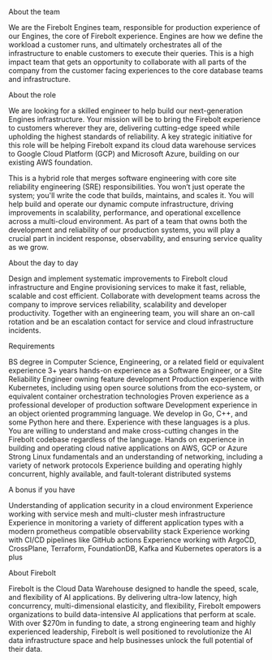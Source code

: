 About the team

We are the Firebolt Engines team, responsible for production experience of our Engines, the core of Firebolt experience. Engines are how we define the workload a customer runs, and ultimately orchestrates all of the infrastructure to enable customers to execute their queries. This is a high impact team that gets an opportunity to collaborate with all parts of the company from the customer facing experiences to the core database teams and infrastructure.



About the role

We are looking for a skilled engineer to help build our next-generation Engines infrastructure. Your mission will be to bring the Firebolt experience to customers wherever they are, delivering cutting-edge speed while upholding the highest standards of reliability. A key strategic initiative for this role will be helping Firebolt expand its cloud data warehouse services to Google Cloud Platform (GCP) and Microsoft Azure, building on our existing AWS foundation.



This is a hybrid role that merges software engineering with core site reliability engineering (SRE) responsibilities. You won’t just operate the system; you'll write the code that builds, maintains, and scales it. You will help build and operate our dynamic compute infrastructure, driving improvements in scalability, performance, and operational excellence across a multi-cloud environment. As part of a team that owns both the development and reliability of our production systems, you will play a crucial part in incident response, observability, and ensuring service quality as we grow.



About the day to day

Design and implement systematic improvements to Firebolt cloud infrastructure and Engine provisioning services to make it fast, reliable, scalable and cost efficient.
Collaborate with development teams across the company to improve services reliability, scalability and developer productivity.
Together with an engineering team, you will share an on-call rotation and be an escalation contact for service and cloud infrastructure incidents.


Requirements

BS degree in Computer Science, Engineering, or a related field or equivalent experience
3+ years hands-on experience as a Software Engineer, or a Site Reliability Engineer owning feature development
Production experience with Kubernetes, including using open source solutions from the eco-system, or equivalent container orchestration technologies
Proven experience as a professional developer of production software
Development experience in an object oriented programming language. We develop in Go, C++, and some Python here and there. Experience with these languages is a plus. You are willing to understand and make cross-cutting changes in the Firebolt codebase regardless of the language.
Hands on experience in building and operating cloud native applications on AWS, GCP or Azure
Strong Linux fundamentals and an understanding of networking, including a variety of network protocols
Experience building and operating highly concurrent, highly available, and fault-tolerant distributed systems


A bonus if you have

Understanding of application security in a cloud environment
Experience working with service mesh and multi-cluster mesh infrastructure
Experience in monitoring a variety of different application types with a modern prometheus compatible observability stack
Experience working with CI/CD pipelines like GitHub actions
Experience working with ArgoCD, CrossPlane, Terraform, FoundationDB, Kafka and Kubernetes operators is a plus


About Firebolt

Firebolt is the Cloud Data Warehouse designed to handle the speed, scale, and flexibility of AI applications. By delivering ultra-low latency, high concurrency, multi-dimensional elasticity, and flexibility, Firebolt empowers organizations to build data-intensive AI applications that perform at scale. With over $270m in funding to date, a strong engineering team and highly experienced leadership, Firebolt is well positioned to revolutionize the AI data infrastructure space and help businesses unlock the full potential of their data.